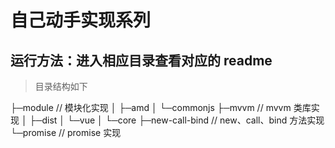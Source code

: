 # 自己动手实现系列

## 运行方法：进入相应目录查看对应的 readme

> 目录结构如下

├─module // 模块化实现
│ ├─amd
│ └─commonjs
├─mvvm // mvvm 类库实现
│ ├─dist
│ └─vue
│ └─core
├─new-call-bind // new、call、bind 方法实现
└─promise // promise 实现
